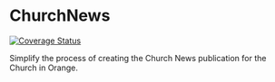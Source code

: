 # ChurchNews 
[![Coverage Status](https://coveralls.io/repos/github/hdfelix/church-news/badge.svg?branch=master)](https://coveralls.io/github/hdfelix/church-news?branch=master)

Simplify the process of creating the Church News publication for the Church in Orange.
